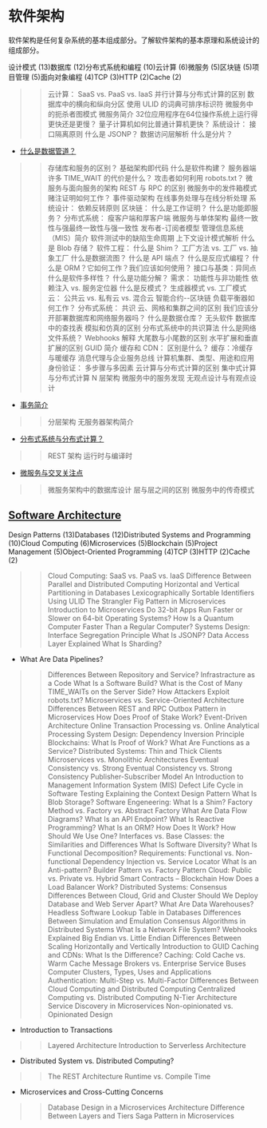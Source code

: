# 软件架构

软件架构是任何复杂系统的基本组成部分。了解软件架构的基本原理和系统设计的组成部分。

设计模式 (13)数据库 (12)分布式系统和编程 (10)云计算 (6)微服务 (5)区块链 (5)项目管理 (5)面向对象编程 (4)TCP (3)HTTP (2)Cache (2)

>> 云计算： SaaS vs. PaaS vs. IaaS
>> 并行计算与分布式计算的区别
>> 数据库中的横向和纵向分区
>> 使用 ULID 的词典可排序标识符
>> 微服务中的扼杀者图模式
>> 微服务简介
>> 32位应用程序在64位操作系统上运行得更快还是更慢？
>> 量子计算机如何比普通计算机更快？
>> 系统设计： 接口隔离原则
>> 什么是 JSONP？
>> 数据访问层解析
>> 什么是分片？

- [什么是数据管道？](data-pipelines_zh.md)

>> 存储库和服务的区别？
>> 基础架构即代码
>> 什么是软件构建？
>> 服务器端许多 TIME_WAIT 的代价是什么？
>> 攻击者如何利用 robots.txt？
>> 微服务与面向服务的架构
>> REST 与 RPC 的区别
>> 微服务中的发件箱模式
>> 赌注证明如何工作？
>> 事件驱动架构
>> 在线事务处理与在线分析处理
>> 系统设计： 依赖反转原则
>> 区块链： 什么是工作证明？
>> 什么是功能即服务？
>> 分布式系统： 瘦客户端和厚客户端
>> 微服务与单体架构
>> 最终一致性与强最终一致性与强一致性
>> 发布者-订阅者模型
>> 管理信息系统（MIS）简介
>> 软件测试中的缺陷生命周期
>> 上下文设计模式解析
>> 什么是 Blob 存储？
>> 软件工程： 什么是 Shim？
>> 工厂方法 vs. 工厂 vs. 抽象工厂
>> 什么是数据流图？
>> 什么是 API 端点？
>> 什么是反应式编程？
>> 什么是 ORM？它如何工作？我们应该如何使用？
>> 接口与基类：异同点
>> 什么是软件多样性？
>> 什么是功能分解？
>> 需求： 功能性与非功能性
>> 依赖注入 vs. 服务定位器
>> 什么是反模式？
>> 生成器模式 vs. 工厂模式
>> 云： 公共云 vs. 私有云 vs. 混合云
>> 智能合约--区块链
>> 负载平衡器如何工作？
>> 分布式系统： 共识
>> 云、网格和集群之间的区别
>> 我们应该分开部署数据库和网络服务器吗？
>> 什么是数据仓库？
>> 无头软件
>> 数据库中的查找表
>> 模拟和仿真的区别
>> 分布式系统中的共识算法
>> 什么是网络文件系统？
>> Webhooks 解释
>> 大尾数与小尾数的区别
>> 水平扩展和垂直扩展的区别
>> GUID 简介
>> 缓存和 CDN： 区别是什么？
>> 缓存：冷缓存与暖缓存
>> 消息代理与企业服务总线
>> 计算机集群、类型、用途和应用
>> 身份验证： 多步骤与多因素
>> 云计算与分布式计算的区别
>> 集中式计算与分布式计算
>> N 层架构
>> 微服务中的服务发现
>> 无观点设计与有观点设计

- [事务简介](transactions-intro_zh.md)

>> 分层架构
>> 无服务器架构简介

- [分布式系统与分布式计算？](distributed-system-vs-distributed-computing_zh.md)

>> REST 架构
>> 运行时与编译时

- [微服务与交叉关注点](microservices-cross-cutting-concerns_zh.md)

>> 微服务架构中的数据库设计
>> 层与层之间的区别
>> 微服务中的传奇模式

## [Software Architecture](https://www.baeldung.com/cs/category/software-architecture)

Design Patterns (13)Databases (12)Distributed Systems and Programming (10)Cloud Computing (6)Microservices (5)Blockchain (5)Project Management (5)Object-Oriented Programming (4)TCP (3)HTTP (2)Cache (2)

>> Cloud Computing: SaaS vs. PaaS vs. IaaS
>> Difference Between Parallel and Distributed Computing
>> Horizontal and Vertical Partitioning in Databases
>> Lexicographically Sortable Identifiers Using ULID
>> The Strangler Fig Pattern in Microservices
>> Introduction to Microservices
>> Do 32-bit Apps Run Faster or Slower on 64-bit Operating Systems?
>> How Is a Quantum Computer Faster Than a Regular Computer?
>> Systems Design: Interface Segregation Principle
>> What Is JSONP?
>> Data Access Layer Explained
>> What Is Sharding?

- What Are Data Pipelines?

>> Differences Between Repository and Service?
>> Infrastracture as a Code
>> What Is a Software Build?
>> What is the Cost of Many TIME_WAITs on the Server Side?
>> How Attackers Exploit robots.txt?
>> Microservices vs. Service-Oriented Architecture
>> Differences Between REST and RPC
>> Outbox Pattern in Microservices
>> How Does Proof of Stake Work?
>> Event-Driven Architecture
>> Online Transaction Processing vs. Online Analytical Processing
>> System Design: Dependency Inversion Principle
>> Blockchains: What Is Proof of Work?
>> What Are Functions as a Service?
>> Distributed Systems: Thin and Thick Clients
>> Microservices vs. Monolithic Architectures
>> Eventual Consistency vs. Strong Eventual Consistency vs. Strong Consistency
>> Publisher-Subscriber Model
>> An Introduction to Management Information System (MIS)
>> Defect Life Cycle in Software Testing
>> Explaining the Context Design Pattern
>> What Is Blob Storage?
>> Software Engeneering: What Is a Shim?
>> Factory Method vs. Factory vs. Abstract Factory
>> What Are Data Flow Diagrams?
>> What Is an API Endpoint?
>> What Is Reactive Programming?
>> What Is an ORM? How Does It Work? How Should We Use One?
>> Interfaces vs. Base Classes: the Similarities and Differences
>> What Is Software Diversity?
>> What Is Functional Decomposition?
>> Requirements: Functional vs. Non-functional
>> Dependency Injection vs. Service Locator
>> What Is an Anti-pattern?
>> Builder Pattern vs. Factory Pattern
>> Cloud: Public vs. Private vs. Hybrid
>> Smart Contracts – Blockchain
>> How Does a Load Balancer Work?
>> Distributed Systems: Consensus
>> Differences Between Cloud, Grid and Cluster
>> Should We Deploy Database and Web Server Apart?
>> What Are Data Warehouses?
>> Headless Software
>> Lookup Table in Databases
>> Differences Between Simulation and Emulation
>> Consensus Algorithms in Distributed Systems
>> What Is a Network File System?
>> Webhooks Explained
>> Big Endian vs. Little Endian
>> Differences Between Scaling Horizontally and Vertically
>> Introduction to GUID
>> Caching and CDNs: What Is the Difference?
>> Caching: Cold Cache vs. Warm Cache
>> Message Brokers vs. Enterprise Service Buses
>> Computer Clusters, Types, Uses and Applications
>> Authentication: Multi-Step vs. Multi-Factor
>> Differences Between Cloud Computing and Distributed Computing
>> Centralized Computing vs. Distributed Computing
>> N-Tier Architecture
>> Service Discovery in Microservices
>> Non-opinionated vs. Opinionated Design

- Introduction to Transactions

>> Layered Architecture
>> Introduction to Serverless Architecture

- Distributed System vs. Distributed Computing?

>> The REST Architecture
>> Runtime vs. Compile Time

- Microservices and Cross-Cutting Concerns

>> Database Design in a Microservices Architecture
>> Difference Between Layers and Tiers
>> Saga Pattern in Microservices
